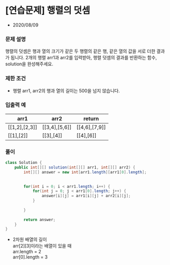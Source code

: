 # [연습문제] 행렬의 덧셈

* 2020/08/09

### **문제 설명**

행렬의 덧셈은 행과 열의 크기가 같은 두 행렬의 같은 행, 같은 열의 값을 서로 더한 결과가 됩니다. 2개의 행렬 arr1과 arr2를 입력받아, 행렬 덧셈의 결과를 반환하는 함수, solution을 완성해주세요.

### 제한 조건

- 행렬 arr1, arr2의 행과 열의 길이는 500을 넘지 않습니다.

### 입출력 예

|arr1|arr2|return|
|---|---|----|
|[[1,2],[2,3]]|[[3,4],[5,6]]|[[4,6],[7,9]]|
|[[1],[2]]|[[3],[4]]|[[4],[6]]|

### 풀이
```java
class Solution {
    public int[][] solution(int[][] arr1, int[][] arr2) {
        int[][] answer = new int[arr1.length][arr1[0].length];
        
        
        for(int i = 0; i < arr1.length; i++) {
            for(int j = 0; j < arr1[0].length; j++) {
                answer[i][j] = arr1[i][j] + arr2[i][j];
            }
            
        }
        
        return answer;
    }
}
```

- 2차원 배열의 길이  
arr[2][3]이라는 배열이 있을 때  
arr.length = 2  
arr[0].length = 3
